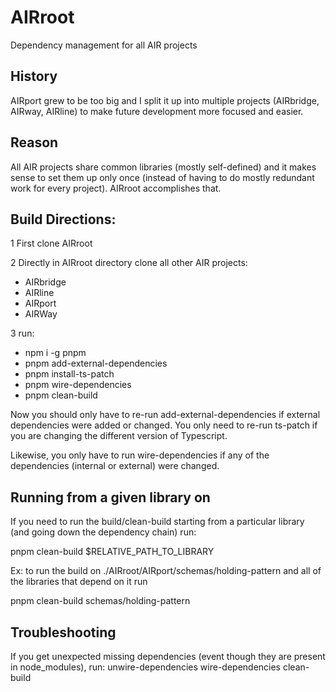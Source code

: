 # AIRroot
Dependency management for all AIR projects

## History
AIRport grew to be too big and I split it up into multiple projects (AIRbridge, AIRway, AIRline) to make future development more focused and easier.

## Reason
All AIR projects share common libraries (mostly self-defined) and it makes sense to set them up only once (instead of having to do mostly redundant work for every project).  AIRroot accomplishes that.

## Build Directions:

1 First clone AIRroot

2 Directly in AIRroot directory clone all other AIR projects:

* AIRbridge
* AIRline
* AIRport
* AIRWay

3 run:  

* npm i -g pnpm
* pnpm add-external-dependencies
* pnpm install-ts-patch
* pnpm wire-dependencies
* pnpm clean-build



Now you should only have to re-run add-external-dependencies if external dependencies were added or changed.  You only need to re-run ts-patch if you are changing the different version
of Typescript.

Likewise, you only have to run wire-dependencies if any of the dependencies (internal or external) were changed.

## Running from a given library on

If you need to run the build/clean-build starting from a particular library (and going down the dependency chain) run:

pnpm clean-build $RELATIVE_PATH_TO_LIBRARY

Ex:  to run the build on ./AIRroot/AIRport/schemas/holding-pattern and all of the libraries that depend on it run

pnpm clean-build schemas/holding-pattern

## Troubleshooting

If you get unexpected missing dependencies (event though they are present in node_modules), run:
  unwire-dependencies
  wire-dependencies
  clean-build
